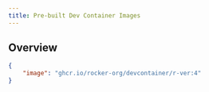```yaml
---
title: Pre-built Dev Container Images
---
```


## Overview

```{.json filename=".devcontainer/devcontainer.json"}
{
    "image": "ghcr.io/rocker-org/devcontainer/r-ver:4"
}
```
